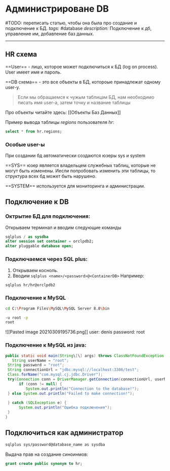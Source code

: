 # Администрироване DB
#TODO: переписать статью, чтобы она была про создание и подключение к БД.
*tags:* #database
*description:* Подключение к дб, управление им, добавление баз данных.

---
## HR схема
==User== - лицо, которое может подключиться к БД (log on process). User имеет имя и пароль.

==DB схема== - это все объекты в БД, котороые принадлежат одному user-y. 

> Если мы обращаемся к чужым таблицам БД, нам необходимо писать имя user-а, затем точку и название таблицы 

Про объекты читайте здесь: [[Объекты Баз Данных]]

Пример вывода таблицы *regions* пользователя *hr*:
```sql
select * from hr.regions;
```
### Особые user-ы
При создании бд автоматически создаются юзеры sys и system

==SYS== юзер является владельцем служебных таблиц, которые не могут быть изменены. Иесли попробовать изменить эти таблицы, то структура всех бд может быть нарушено.

==SYSTEM== используется для мониторинга и администрации.



## Подключение к DB

### Октрытие БД для подключения:
Открываем терминал и вводим следующие команды
```sql
sqlplus / as sysdba
alter session set container = orclpdb2;
alter pluggable database open;
```

### Подключаемся через SQL plus:
1. Открываем косноль.
2. Вводим `sqlplus <name>/<password>@<ContainerDB>`
Например: 
```bash
sqlplus hr/hr@orclpdb2
```

### Подключение к MySQL
```bash
cd C:\Program Files\MySQL\MySQL Server 8.0\bin

-u root -p
root
```


![[Pasted image 20210309195736.png]]
user: denis
password: root

### Подключение к MySQL из java:
```java
public static void main(String\[\] args) throws ClassNotFoundException {  
   String userName = "root";  
 String password = "root";  
 String connectionUrl = "jdbc:mysql://localhost:3306/test";  
 Class.forName("com.mysql.cj.jdbc.Driver");  
 try(Connection conn = DriverManager.getConnection(connectionUrl, userName, password)) {  
      if (conn != null) {  
         System.out.println("Connection to the database!");  
 } else System.out.println("Failed to make connection!");  
  
 } catch (SQLException e) {  
      System.out.println("Ошибка подключения");  
 }  
}
```

## Подключиться как администратор
```bash
sqlplus sys/password@database_name as sysdba
```

Выдача прав на создание синоинмов:
```sql
grant create public synonym to hr;
```